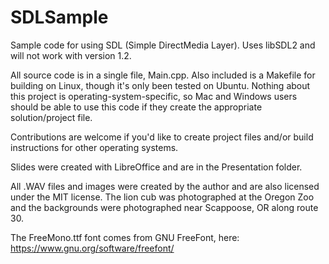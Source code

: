 SDLSample
=========

Sample code for using SDL (Simple DirectMedia Layer). Uses libSDL2 and will not work with version 1.2.

All source code is in a single file, Main.cpp. Also included is a Makefile for building on Linux,
though it's only been tested on Ubuntu. Nothing about this project is operating-system-specific, so
Mac and Windows users should be able to use this code if they create the appropriate solution/project
file.

Contributions are welcome if you'd like to create project files and/or build instructions for other
operating systems.

Slides were created with LibreOffice and are in the Presentation folder.

All .WAV files and images were created by the author and are also licensed under the MIT license.
The lion cub was photographed at the Oregon Zoo and the backgrounds were photographed near
Scappoose, OR along route 30.

The FreeMono.ttf font comes from GNU FreeFont, here: https://www.gnu.org/software/freefont/
